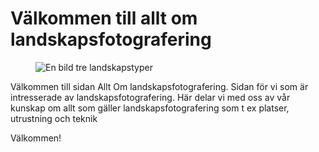 Välkommen till allt om landskapsfotografering
============
<figure id="index-img">
<img src="[RELURL]img/index/index.jpg" alt="En bild tre landskapstyper" />
</figure>
Välkommen till sidan Allt Om landskapsfotografering. Sidan för vi som är
intresserade av landskapsfotografering. Här delar vi med oss av vår kunskap om
allt som gäller landskapsfotografering som t ex platser, utrustning och teknik

Välkommen!
